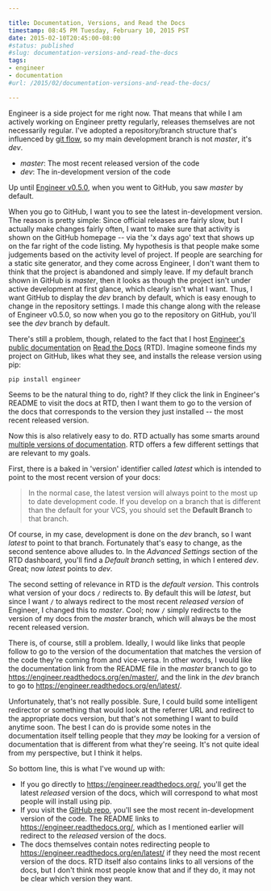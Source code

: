 ```yaml
---

title: Documentation, Versions, and Read the Docs
timestamp: 08:45 PM Tuesday, February 10, 2015 PST
date: 2015-02-10T20:45:00-08:00
#status: published
#slug: documentation-versions-and-read-the-docs
tags:
- engineer
- documentation
#url: /2015/02/documentation-versions-and-read-the-docs/

---
```


Engineer is a side project for me right now. That means that while I am actively working on Engineer pretty regularly, releases themselves are not necessarily regular. I've adopted a repository/branch structure that's influenced by [git flow][1], so my main development branch is not *master*, it's *dev*.

* *master*: The most recent released version of the code
* *dev*: The in-development version of the code

[1]: http://nvie.com/posts/a-successful-git-branching-model/

Up until [Engineer v0.5.0][2], when you went to GitHub, you saw *master* by default.

When you go to GitHub, I want you to see the latest in-development version. The reason is pretty simple: Since official releases are fairly slow, but I actually make changes fairly often, I want to make sure that activity is shown on the GitHub homepage -- via the 'x days ago' text that shows up on the far right of the code listing. My hypothesis is that people make some judgements based on the activity level of project. If people are searching for a static site generator, and they come across Engineer, I don't want them to think that the project is abandoned and simply leave. If my default branch shown in GitHub is *master*, then it looks as though the project isn't under active development at first glance, which clearly isn't what I want. Thus, I want GitHub to display the *dev* branch by default, which is easy enough to change in the repository settings. I made this change along with the release of Engineer v0.5.0, so now when you go to the repository on GitHub, you'll see the *dev* branch by default.

[2]: /2014/05/engineer-v0-5-0-released/

There's still a problem, though, related to the fact that I host [Engineer's public documentation][3] on [Read the Docs][6] (RTD). Imagine someone finds my project on GitHub, likes what they see, and installs the release version using pip:

    pip install engineer

[3]: https://engineer.readthedocs.org/
[6]: https://readthedocs.org/

Seems to be the natural thing to do, right? If they click the link in Engineer's README to visit the docs at RTD, then I want them to go to the version of the docs that corresponds to the version they just installed -- the most recent released version.

Now this is also relatively easy to do. RTD actually has some smarts around [multiple versions of documentation][4]. RTD offers a few different settings that are relevant to my goals.

First, there is a baked in 'version' identifier called *latest* which is intended to point to the most recent version of your docs:

> In the normal case, the latest version will always point to the most up to date development code. If you develop on a branch that is different than the default for your VCS, you should set the **Default Branch** to that branch.

[4]: https://docs.readthedocs.org/en/latest/versions.html

Of course, in my case, development is done on the *dev* branch, so I want *latest* to point to that branch. Fortunately that's easy to change, as the second sentence above alludes to. In the *Advanced Settings* section of the RTD dashboard, you'll find a *Default branch* setting, in which I entered *dev*. Great; now *latest* points to *dev*.

The second setting of relevance in RTD is the *default version*. This controls what version of your docs `/` redirects to. By default this will be *latest*, but since I want `/` to always redirect to the most recent *released version* of Engineer, I changed this to *master*. Cool; now `/` simply redirects to the version of my docs from the *master* branch, which will always be the most recent released version.

There is, of course, still a problem. Ideally, I would like links that people follow to go to the version of the documentation that matches the version of the code they're coming from and vice-versa. In other words, I would like the documentation link from the README file in the *master* branch to go to https://engineer.readthedocs.org/en/master/, and the link in the *dev* branch to go to https://engineer.readthedocs.org/en/latest/.

Unfortunately, that's not really possible. Sure, I could build some intelligent redirector or something that would look at the referrer URL and redirect to the appropriate docs version, but that's not something I want to build anytime soon. The best I can do is provide some notes in the documentation itself telling people that they *may* be looking for a version of documentation that is different from what they're seeing. It's not quite ideal from my perspective, but I think it helps.

So bottom line, this is what I've wound up with:

* If you go directly to https://engineer.readthedocs.org/, you'll get the latest *released* version of the docs, which will correspond to what most people will install using pip.
* If you visit the [GitHub repo][5], you'll see the most recent in-development version of the code. The README links to https://engineer.readthedocs.org/, which as I mentioned earlier will redirect to the *released* version of the docs.
* The docs themselves contain notes redirecting people to https://engineer.readthedocs.org/en/latest/ if they need the most recent version of the docs. RTD itself also contains links to all versions of the docs, but I don't think most people know that and if they do, it may not be clear which version they want.

[5]: https://github.com/tylerbutler/engineer

<!--more-->
